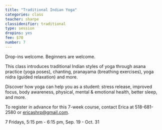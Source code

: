 ```yaml
---
title: "Traditional Indian Yoga"
categories: class
teacher: sharpe
classidenifier: traditional
type: session
dropins: yes
fee: $70
number: 7
---
```

Drop-ins welcome. Beginners are welcome.

This class introduces traditional Indian styles of yoga through asana practice (yoga poses), chanting, pranayama (breathing exercises), yoga nidra (guided relaxation) and more.

Discover how yoga can help you as a student: stress release, improved focus, body awareness, physical, mental & emotional health, better sleep, and more.

To register in advance for this 7-week course, contact Erica at 518-681-2580 or ericashrp@gmail.com.

7 Fridays, 5:15 pm - 6:15 pm,  Sep. 19 - Oct. 31
